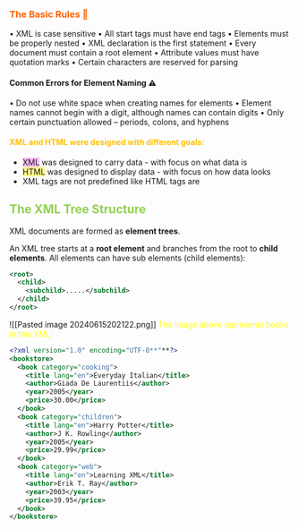 ### <font color="#ff6000">The Basic Rules 🚨</font>
• XML is case sensitive 
• All start tags must have end tags 
• Elements must be properly nested 
• XML declaration is the first statement 
• Every document must contain a root element 
• Attribute values must have quotation marks 
• Certain characters are reserved for parsing

#### Common Errors for Element Naming ⚠
• Do not use white space when creating names for elements 
• Element names cannot begin with a digit, although names can contain digits 
• Only certain punctuation allowed – periods, colons, and hyphens

#### <font color="#ffc000">XML and HTML were designed with different goals:</font>

- <span style="background:#fdbfff">XML</span> was designed to carry data - with focus on what data is
- <span style="background:#fff88f">HTML</span> was designed to display data - with focus on how data looks
- XML tags are not predefined like HTML tags are

## <font color="#92d050">The XML Tree Structure</font>
XML documents are formed as **element trees**.

An XML tree starts at a **root element** and branches from the root to **child elements**.
All elements can have sub elements (child elements):

```xml
<root>  
  <child>  
    <subchild>.....</subchild>  
  </child>  
</root>
```


![[Pasted image 20240615202122.png]]
<font color="#ffff00">The image above represents books in this XML:</font>
```xml
<?xml version="1.0" encoding="UTF-8**"**?>  
<bookstore>  
  <book category="cooking">  
    <title lang="en">Everyday Italian</title>  
    <author>Giada De Laurentiis</author>  
    <year>2005</year>  
    <price>30.00</price>  
  </book>  
  <book category="children">  
    <title lang="en">Harry Potter</title>  
    <author>J K. Rowling</author>  
    <year>2005</year>  
    <price>29.99</price>  
  </book>  
  <book category="web">  
    <title lang="en">Learning XML</title>  
    <author>Erik T. Ray</author>  
    <year>2003</year>  
    <price>39.95</price>  
  </book>  
</bookstore>
```



